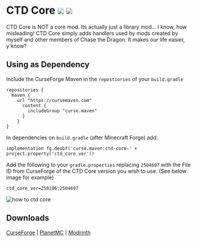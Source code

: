 # CTD Core [![](http://cf.way2muchnoise.eu/full_ctd-core_downloads.svg)](https://minecraft.curseforge.com/projects/ctd-core) [![](http://cf.way2muchnoise.eu/versions/ctd-core.svg)](https://minecraft.curseforge.com/projects/ctd-core)
CTD Core is NOT a core mod. Its actually just a library mod... I know, how misleading! CTD Core simply adds handlers used by mods created by myself and other members of Chase the Dragon. It makes our life easier, y'know?
## Using as Dependency  
Include the CurseForge Maven in the `repostiories` of  your `build.gradle`
```
repositories {
  maven {
    url "https://cursemaven.com"
      content {
        includeGroup "curse.maven"
      }
    }
}
```
In dependencies on `build.gradle` (after Minecraft Forge) add:
```
implementation fg.deobf('curse.maven:ctd-core-' + project.property('ctd_core_ver'))
```
Add the following to your `gradle.properties` replacing `2504697` with the File ID from CurseForge of the CTD Core version you wish to use. (See below image for example)
```
ctd_core_ver=258186:2504697
```
![how to ctd core](https://chivalryisdeadgame.com/assets/img/etc/how-to-ctd-core.png)

## Downloads
[CurseForge](https://minecraft.curseforge.com/projects/ctd-core) | [PlanetMC](https://www.planetminecraft.com/mod/ctd-core/) | [Modrinth](https://modrinth.com/mod/ctd-core)

